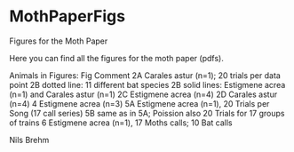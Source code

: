 # MothPaperFigs
Figures for the Moth Paper

Here you can find all the figures for the moth paper (pdfs).

Animals in Figures:
Fig Comment
2A  Carales astur (n=1); 20 trials per data point
2B  dotted line: 11 different bat species
2B  solid lines: Estigmene acrea (n=1) and Carales astur (n=1)
2C  Estigmene acrea (n=4)
2D  Carales astur (n=4)
4   Estigmene acrea (n=3)
5A  Estigmene acrea (n=1), 20 Trials per Song (17 call series)
5B  same as in 5A; Poission also 20 Trials for 17 groups of trains
6   Estigmene acrea (n=1), 17 Moths calls; 10 Bat calls

Nils Brehm
